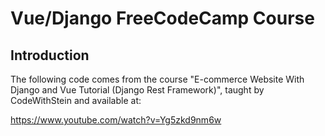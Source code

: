 # Vue/Django FreeCodeCamp Course

## Introduction

The following code comes from the course "E-commerce Website With Django and Vue 
Tutorial (Django Rest Framework)", taught by CodeWithStein and available at:

https://www.youtube.com/watch?v=Yg5zkd9nm6w